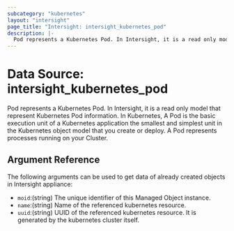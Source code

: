 ```yaml
---
subcategory: "kubernetes"
layout: "intersight"
page_title: "Intersight: intersight_kubernetes_pod"
description: |-
  Pod represents a Kubernetes Pod. In Intersight, it is a read only model that represent Kubernetes Pod information. In Kubernetes, A Pod is the basic execution unit of a Kubernetes application the smallest and simplest unit in the Kubernetes object model that you create or deploy. A Pod represents processes running on your Cluster.
---
```


# Data Source: intersight_kubernetes_pod
Pod represents a Kubernetes Pod. In Intersight, it is a read only model that represent Kubernetes Pod information. In Kubernetes, A Pod is the basic execution unit of a Kubernetes application the smallest and simplest unit in the Kubernetes object model that you create or deploy. A Pod represents processes running on your Cluster.
## Argument Reference
The following arguments can be used to get data of already created objects in Intersight appliance:
* `moid`:(string) The unique identifier of this Managed Object instance. 
* `name`:(string) Name of the referenced kubernetes resource. 
* `uuid`:(string) UUID of the referenced kubernetes resource. It is generated by the kubernetes cluster itself. 
